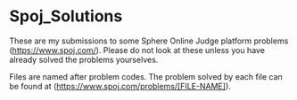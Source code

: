 # Spoj_Solutions
These are my submissions to some Sphere Online Judge platform problems (https://www.spoj.com/). Please do not look at these unless you have already solved the problems yourselves.

Files are named after problem codes. The problem solved by each file can be found at (https://www.spoj.com/problems/[FILE-NAME]).
